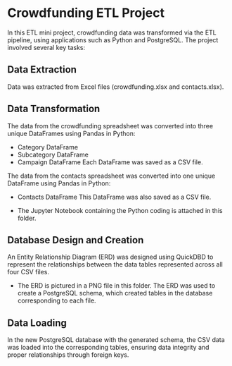 # Crowdfunding ETL Project

In this ETL mini project, crowdfunding data was transformed via the ETL pipeline, using applications such as Python and PostgreSQL. The project involved several key tasks:

## Data Extraction

Data was extracted from Excel files (crowdfunding.xlsx and contacts.xlsx).

## Data Transformation

The data from the crowdfunding spreadsheet was converted into three unique DataFrames using Pandas in Python:
- Category DataFrame
- Subcategory DataFrame
- Campaign DataFrame
Each DataFrame was saved as a CSV file.

The data from the contacts spreadsheet was converted into one unique DataFrame using Pandas in Python:
- Contacts DataFrame
This DataFrame was also saved as a CSV file.

- The Jupyter Notebook containing the Python coding is attached in this folder.

## Database Design and Creation
An Entity Relationship Diagram (ERD) was designed using QuickDBD to represent the relationships between the data tables represented across all four CSV files.
- The ERD is pictured in a PNG file in this folder.
The ERD was used to create a PostgreSQL schema, which created tables in the database corresponding to each file.

## Data Loading

In the new PostgreSQL database with the generated schema, the CSV data was loaded into the corresponding tables, ensuring data integrity and proper relationships through foreign keys.
